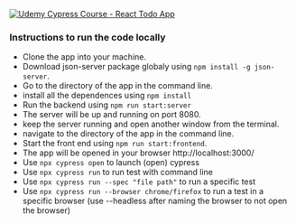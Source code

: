 [![Udemy Cypress Course - React Todo App ](https://img.shields.io/endpoint?url=https://dashboard.cypress.io/badge/detailed/jcsid9&style=flat&logo=cypress)](https://dashboard.cypress.io/projects/jcsid9/runs)

### Instructions to run the code locally

-   Clone the app into your machine.
-   Download json-server package globaly using `npm install -g json-server`.
-   Go to the directory of the app in the command line.
-   install all the dependences using `npm install`
-   Run the backend using `npm run start:server `
-   The server will be up and running on port 8080.
-   keep the server running and open another window from the terminal.
-   navigate to the directory of the app in the command line.
-   Start the front end using `npm run start:frontend`.
-   The app will be opened in your browser http://localhost:3000/
-   Use `npx cypress open` to launch (open) cypress
-   Use `npx cypress run` to run test with command line
-   Use `npx cypress run --spec "file path"` to run a specific test
-   Use `npx cypress run --browser chrome/firefox` to run a test in a specific browser 
                        (use --headless after naming the browser to not open the browser)
